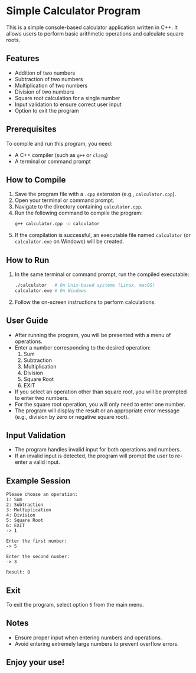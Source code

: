 # Simple Calculator Program

This is a simple console-based calculator application written in C++. It allows users to perform basic arithmetic operations and calculate square roots.

## Features

- Addition of two numbers
- Subtraction of two numbers
- Multiplication of two numbers
- Division of two numbers
- Square root calculation for a single number
- Input validation to ensure correct user input
- Option to exit the program

## Prerequisites

To compile and run this program, you need:

- A C++ compiler (such as `g++` or `clang`)
- A terminal or command prompt

## How to Compile

1. Save the program file with a `.cpp` extension (e.g., `calculator.cpp`).
2. Open your terminal or command prompt.
3. Navigate to the directory containing `calculator.cpp`.
4. Run the following command to compile the program:
   ```bash
   g++ calculator.cpp -o calculator
   ```
5. If the compilation is successful, an executable file named `calculator` (or `calculator.exe` on Windows) will be created.

## How to Run

1. In the same terminal or command prompt, run the compiled executable:
   ```bash
   ./calculator   # On Unix-based systems (Linux, macOS)
   calculator.exe # On Windows
   ```
2. Follow the on-screen instructions to perform calculations.

## User Guide

- After running the program, you will be presented with a menu of operations.
- Enter a number corresponding to the desired operation:
  1. Sum
  2. Subtraction
  3. Multiplication
  4. Division
  5. Square Root
  6. EXIT
- If you select an operation other than square root, you will be prompted to enter two numbers.
- For the square root operation, you will only need to enter one number.
- The program will display the result or an appropriate error message (e.g., division by zero or negative square root).

## Input Validation

- The program handles invalid input for both operations and numbers.
- If an invalid input is detected, the program will prompt the user to re-enter a valid input.

## Example Session

```
Please choose an operation:
1: Sum
2: Subtraction
3: Multiplication
4: Division
5: Square Root
6: EXIT
-> 1

Enter the first number:
-> 5

Enter the second number:
-> 3

Result: 8
```

## Exit

To exit the program, select option `6` from the main menu.

## Notes

- Ensure proper input when entering numbers and operations.
- Avoid entering extremely large numbers to prevent overflow errors.

## Enjoy your use!
